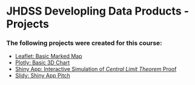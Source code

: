 # JHDSS Developling Data Products - Projects

### The following projects were created for this course:
- [Leaflet: Basic Marked Map](https://camriv.github.io/JHDSS-Developling_Data_Products_Projects/docs/Leaflet-Map.html) 
- [Plotly: Basic 3D Chart](https://camriv.github.io/JHDSS-Developling_Data_Products_Projects/docs/Plotly-3DChart.html)
- [Shiny App: Interactive Simulation of *Central Limit Theorem* Proof](https://carivero.shinyapps.io/ShinyApp-CLTProof/)
- [Slidy: Shiny App Pitch](https://camriv.github.io/JHDSS-Developling_Data_Products_Projects/docs/Slidy-ShinyAppPitch.html)
